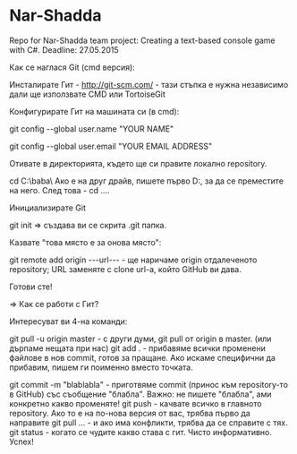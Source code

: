 # Nar-Shadda
Repo for Nar-Shadda team project:
Creating a text-based console game with C#.
Deadline: 27.05.2015

Как се наглася Git (cmd версия):

Инсталирате Гит - http://git-scm.com/ - тази стъпка е нужна независимо дали ще използвате CMD или TortoiseGit

Конфигурирате Гит на машината си (в cmd):

git config --global user.name "YOUR NAME"

git config --global user.email "YOUR EMAIL ADDRESS"

Отивате в директорията, където ще си правите локално repository.

cd C:\baba\ Ако е на друг драйв, пишете първо D:, за да се преместите на него. След това - cd ....

Инициализирате Git

git init => създава ви се скрита .git папка.

Казвате "това място е за онова място":

git remote add origin ---url--- - ще наричаме origin отдалеченото repository; URL заменяте с clone url-a, който GitHub ви дава.

Готови сте!

=> Как се работи с Гит?

Интересуват ви 4-на команди:

git pull -u origin master - с други думи, git pull от origin в master. (или дърпаме нещата при нас)
git add . - прибавяме всички променени файлове в нов commit, готов за пращане. Ако искаме специфични да прибавим, пишем ги поименно вместо точката.

git commit -m "blablabla" - приготвяме commit (принос към repository-то в GitHub) със съобщение "блабла". Важно: не пишете "блабла", ами конкретно какво променяте!
git push - качвате всичко в главното repository. Ако то е на по-нова версия от вас, трябва първо да направите git pull ... - и ако има конфликти, трябва да се справите с тях.
git status - когато се чудите какво става с гит. Чисто информативно.
Успех!
